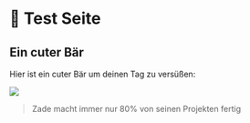 # 🐻 Test Seite

## Ein cuter Bär

Hier ist ein cuter Bär um deinen Tag zu versüßen:

![](~@assets/test-seite/cuter-bär.png)

> Zade macht immer nur 80%  von seinen Projekten fertig
